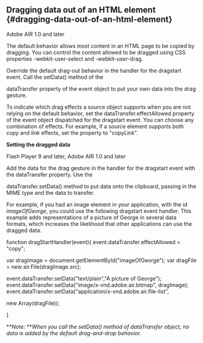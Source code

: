 ## Dragging data out of an HTML element {#dragging-data-out-of-an-html-element}

Adobe AIR 1.0 and later

The default behavior allows most content in an HTML page to be copied by dragging. You can control the content allowed to be dragged using CSS properties -webkit-user-select and -webkit-user-drag.

Override the default drag-out behavior in the handler for the dragstart event. Call the setData() method of the

dataTransfer property of the event object to put your own data into the drag gesture.

To indicate which drag effects a source object supports when you are not relying on the default behavior, set the dataTransfer.effectAllowed property of the event object dispatched for the dragstart event. You can choose any combination of effects. For example, if a source element supports both _copy_ and _link_ effects, set the property to &quot;copyLink&quot;.

**Setting the dragged data**

Flash Player 9 and later, Adobe AIR 1.0 and later

Add the data for the drag gesture in the handler for the dragstart event with the dataTransfer property. Use the

dataTransfer.setData() method to put data onto the clipboard, passing in the MIME type and the data to transfer.

For example, if you had an image element in your application, with the id _imageOfGeorge_, you could use the following dragstart event handler. This example adds representations of a picture of George in several data formats, which increases the likelihood that other applications can use the dragged data.

function dragStartHandler(event){ event.dataTransfer.effectAllowed = &quot;copy&quot;;

var dragImage = document.getElementById(&quot;imageOfGeorge&quot;); var dragFile = new air.File(dragImage.src);

event.dataTransfer.setData(&quot;text/plain&quot;,&quot;A picture of George&quot;); event.dataTransfer.setData(&quot;image/x-vnd.adobe.air.bitmap&quot;, dragImage); event.dataTransfer.setData(&quot;application/x-vnd.adobe.air.file-list&quot;,

new Array(dragFile));

}

**_Note:_ **_When you call the setData() method of dataTransfer object, no data is added by the default drag-and-drop behavior._